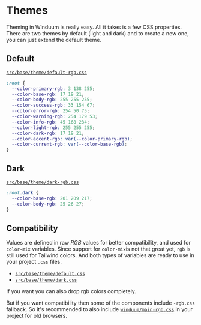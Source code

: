 # Themes

Theming in Winduum is really easy. All it takes is a few CSS properties. There are two themes by default (light and dark) and to create a new one, you can just extend the default theme.

## Default

[`src/base/theme/default-rgb.css`](https://github.com/winduum/winduum/blob/main/src/base/theme/default-rgb.css)

```css
:root {
  --color-primary-rgb: 3 138 255;
  --color-base-rgb: 17 19 21;
  --color-body-rgb: 255 255 255;
  --color-success-rgb: 33 154 67;
  --color-error-rgb: 254 50 75;
  --color-warning-rgb: 254 179 53;
  --color-info-rgb: 45 168 234;
  --color-light-rgb: 255 255 255;
  --color-dark-rgb: 17 19 21;
  --color-accent-rgb: var(--color-primary-rgb);
  --color-current-rgb: var(--color-base-rgb);
}
```

## Dark

[`src/base/theme/dark-rgb.css`](https://github.com/winduum/winduum/blob/main/src/base/theme/dark-rgb.css)

```css
:root.dark {
  --color-base-rgb: 201 209 217;
  --color-body-rgb: 25 26 27;
}
```

## Compatibility

Values are defined in raw *RGB* values for better compatibility, and used for `color-mix` variables.
Since support for `color-mix`is not that great yet, `rgb` is still used for Tailwind colors. And both types of variables are ready to use in your project `.css` files.

* [`src/base/theme/default.css`](https://github.com/winduum/winduum/blob/main/src/base/theme/default.css)
* [`src/base/theme/dark.css`](https://github.com/winduum/winduum/blob/main/src/base/theme/dark.css)

If you want you can also drop rgb colors completely. 

But if you want compatibility then some of the components include `-rgb.css` fallback. So it's recommended to also include [`winduum/main-rgb.css`](https://github.com/winduum/winduum/blob/main/src/main-rgb.css) in your project for old browsers. 

